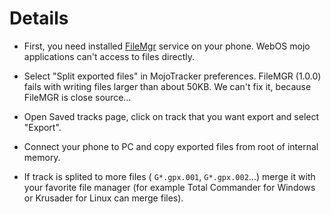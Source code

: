 # Details #

  * First, you need installed [FileMgr](http://www.precentral.net/homebrew-apps/filemgr-service) service on your phone. WebOS mojo applications can't access to files directly.

  * Select "Split exported files" in MojoTracker preferences. FileMGR (1.0.0) fails with writing files larger than about 50KB. We can't fix it, because FileMGR is close source...

  * Open Saved tracks page, click on track that you want export and select "Export".

  * Connect your phone to PC and copy exported files from root of internal memory.

  * If track is splited to more files ( `G*.gpx.001`, `G*.gpx.002`...) merge it with your favorite file manager (for example Total Commander for Windows or Krusader for Linux can merge files).

